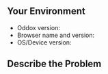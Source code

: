 ## Your Environment
<!--- Include as many relevant details about the environment -->
 * Oddox version:
 * Browser name and version:
 * OS/Device version:

## Describe the Problem

<!-- or paste screenshot -->
